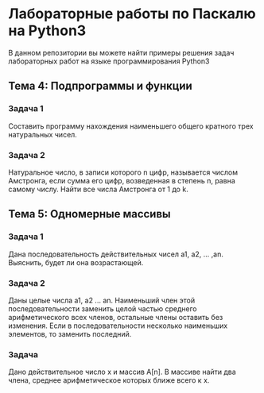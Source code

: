 # Лабораторные работы по Паскалю на Python3
В данном репозитории вы можете найти примеры решения задач лабораторных работ на языке программирования Python3

## Тема 4: Подпрограммы и функции

### Задача 1
Составить программу нахождения наименьшего общего кратного трех натуральных чисел.

### Задача 2
Натуральное число, в записи которого n цифр, называется числом Амстронга, если сумма его цифр, возведенная в степень n, равна самому числу. Найти все числа Амстронга от 1 до k.


## Тема 5: Одномерные массивы

### Задача 1
Дана последовательность действительных чисел a1, a2, ... ,an. Выяснить, будет ли она возрастающей.

### Задача 2
Даны целые числа a1, a2 ... an. Наименьший член этой последовательности заменить целой частью среднего арифметического всех членов, остальные члены оставить без изменения. Если в последовательности несколько наименьших элементов, то заменить последний.

### Задача 
Дано действительное число х и массив A[n]. В массиве найти два члена, среднее арифметическое которых ближе всего к х.